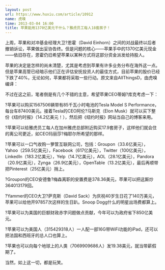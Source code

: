 ```yaml
---
layout: post
url: https://www.huxiu.com/article/10912
name: 虎嗅
time: 2013-03-04 16:00
title: 苹果能用1370亿美元干什么？雅虎员工每人18套房子！
---
```

上周，苹果和对冲基金经理大卫?恩霍（David Einhorn）之间的对战最终以后者撤销诉讼，苹果做出妥协告终。但是问题的核心——苹果手中的1370亿美元现金——依旧存在，恩霍仍旧希望苹果以某种方式将这部分资金派发给持股人。

苹果的决定是怎样的尚未清楚，尤其是考虑到苹果有许多业务分布在海外这一点。但是苹果高管已经暗示他们正在评估安抚投资人的最佳方式，目前苹果的股价已经下跌了40%，无论如何，苹果都将采取一些行动。原文来自AllThingsD，由虎嗅编译：

不过在这之前，笔者倒是有几个不错的主意，希望苹果CEO蒂姆?库克考虑一下：

?苹果可以购买1567506辆带有85千瓦小时电池的Tesla Model S Performance，每台车87400美元。接着Tesla的CEO阿伦?马斯克（Elon Musk）就可以买下整份《纽约时报》（14.2亿美元！），然后把《纽约时报》网站当自己的博客来用。

?苹果可以给雅虎员工每人在加州雅虎总部附近购买17.9套房子，这样他们就会住的离公司更近，如CEO玛丽莎?梅耶尔所希望的那样。

?苹果可以一口气收购一箩筐互联网公司，包括：Groupon（33.6亿美元），Yahoo（259.5亿美元），Facebook（617亿美元），Twitter（100亿美元），LinkedIn（183.2亿美元），Yelp（14.7亿美元），AOL（28.1亿美元），Pandora（20.9亿美元），Zynga（26.9亿美元），OpenTable（13.2亿美元），最后再顺带把Pinterest（25亿美元）捎上。

?Groupon的CEO安德鲁?梅森离职的安置费是378.36美元，苹果可以把这厮炒364013179回。

?Yammer的CEO大卫?萨克斯（David Sack）为庆祝40岁生日花了140万美元，苹果可以给他开97857次这样的生日趴。Snoop Dogg什么的明星出场费都算上。

?苹果可以为美国的巨额财政赤字问题做点贡献，今年可以为政府省下850亿美元。

?苹果可以为美国人（315429318人）一人配一部16G带WiFi功能的iPad，还可以把法国和西班牙的总人口也算上。

?苹果也可以向每个地球上的人类（7069909686人）发19.38美元，就当带薪假期了。

当然，如上这一切，都是玩笑。

